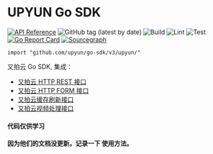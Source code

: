 # UPYUN Go SDK

[![API Reference](https://img.shields.io/badge/api-reference-blue.svg)](https://help.upyun.com/docs/storage/)
![GitHub tag (latest by date)](https://img.shields.io/github/v/tag/upyun/go-sdk?label=latest%20release)
![Build](https://github.com/upyun/go-sdk/workflows/Build/badge.svg)
![Lint](https://github.com/upyun/go-sdk/workflows/lint/badge.svg)
![Test](https://github.com/upyun/go-sdk/workflows/test/badge.svg)
[![Go Report Card](https://goreportcard.com/badge/github.com/upyun/go-sdk)](https://goreportcard.com/report/github.com/upyun/go-sdk)
[![Sourcegraph](https://sourcegraph.com/github.com/upyun/go-sdk/-/badge.svg)](https://sourcegraph.com/github.com/upyun/go-sdk?badge)

    import "github.com/upyun/go-sdk/v3/upyun/"

又拍云 Go SDK, 集成：

- [又拍云 HTTP REST 接口](http://docs.upyun.com/api/rest_api/)
- [又拍云 HTTP FORM 接口](http://docs.upyun.com/api/form_api/)
- [又拍云缓存刷新接口](http://docs.upyun.com/api/purge/)
- [又拍云视频处理接口](http://docs.upyun.com/cloud/av/)


#### 代码仅供学习
#### 因为他们的文档没更新。记录一下 使用方法。
